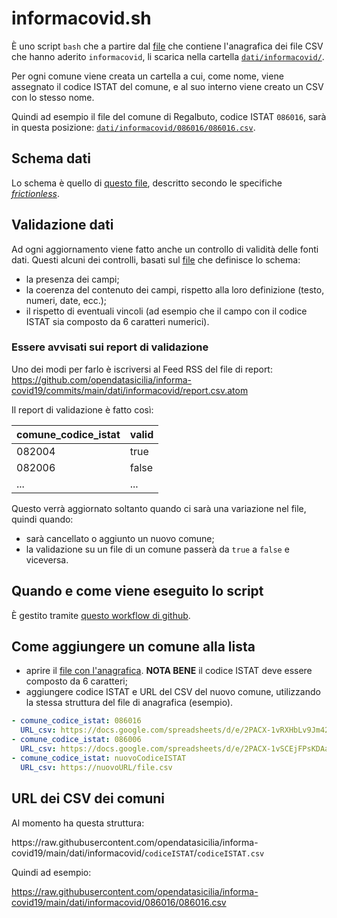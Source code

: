 # informacovid.sh

È uno script `bash` che a partire dal [file](../../dati/informacovid/informacovid.yml) che contiene l'anagrafica dei file CSV che hanno aderito `informacovid`, li scarica nella cartella [`dati/informacovid/`](../../dati/informacovid).

Per ogni comune viene creata un cartella a cui, come nome, viene assegnato il codice ISTAT del comune, e al suo interno viene creato un CSV con lo stesso nome.

Quindi ad esempio il file del comune di Regalbuto, codice ISTAT `086016`, sarà in questa posizione: [`dati/informacovid/086016/086016.csv`](../../dati/informacovid/086016/086016.csv).

## Schema dati

Lo schema è quello di [questo file](../../dati/informacovid/informacovid_schema.yaml), descritto secondo le specifiche [*frictionless*](https://frictionlessdata.io/).

## Validazione dati

Ad ogni aggiornamento viene fatto anche un controllo di validità delle fonti dati. Questi alcuni dei controlli, basati sul [file](../../dati/informacovid/informacovid_schema.yaml) che definisce lo schema:

- la presenza dei campi;
- la coerenza del contenuto dei campi, rispetto alla loro definizione (testo, numeri, date, ecc.);
- il rispetto di eventuali vincoli (ad esempio che il campo con il codice ISTAT sia composto da 6 caratteri numerici).

### Essere avvisati sui report di validazione

Uno dei modi per farlo è iscriversi al Feed RSS del file di report:<br>
<https://github.com/opendatasicilia/informa-covid19/commits/main/dati/informacovid/report.csv.atom>

Il report di validazione è fatto così:

| comune_codice_istat | valid |
| --- | --- |
| 082004 | true |
| 082006 | false |
| ... | ... |

Questo verrà aggiornato soltanto quando ci sarà una variazione nel file, quindi quando:

- sarà cancellato o aggiunto un nuovo comune;
- la validazione su un file di un comune passerà da `true` a `false` e viceversa.


## Quando e come viene eseguito lo script

È gestito tramite [questo workflow di github](../../.github/workflows/informacovid.yml).

## Come aggiungere un comune alla lista

- aprire il [file con l'anagrafica](../../dati/informacovid/informacovid.yml). **NOTA BENE** il codice ISTAT deve essere composto da 6 caratteri;
- aggiungere codice ISTAT e URL del CSV del nuovo comune, utilizzando la stessa struttura del file di anagrafica (esempio).


```yaml
- comune_codice_istat: 086016
  URL_csv: https://docs.google.com/spreadsheets/d/e/2PACX-1vRXHbLv9Jm42EA8Y3YExNUUwKJkRTkrtQklpbnRjWI6IjqDyd6Qz6qg2vMpYQa6gTfS47qgzP0GnpuM/pub?output=csv
- comune_codice_istat: 086006
  URL_csv: https://docs.google.com/spreadsheets/d/e/2PACX-1vSCEjFPsKDAaBAtlMFiOz14BUGKwhndMYZ6QK5824dRAwU0c0Zrq-8x1cdLN1t5aBUHxrUtRb2LxJxf/pub?gid=234868662&single=true&output=csv
- comune_codice_istat: nuovoCodiceISTAT
  URL_csv: https://nuovoURL/file.csv
```

## URL dei CSV dei comuni

Al momento ha questa struttura:


ht<span>t</span>ps://raw.githubusercontent.com/opendatasicilia/informa-covid19/main/dati/informacovid/`codiceISTAT`/`codiceISTAT.csv`


Quindi ad esempio:

<https://raw.githubusercontent.com/opendatasicilia/informa-covid19/main/dati/informacovid/086016/086016.csv>

